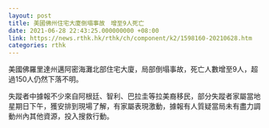 ```yaml
---
layout: post
title: 美國佛州住宅大廈倒塌事故　增至9人死亡
date: 2021-06-28 22:43:25.000000000 +08:00
link: https://news.rthk.hk/rthk/ch/component/k2/1598160-20210628.htm
categories: rthk
---
```


美國佛羅里達州邁阿密海灘北部住宅大廈，局部倒塌事故，死亡人數增至9人，超過150人仍然下落不明。

失蹤者中據報不少來自阿根廷、智利、巴拉圭等拉美裔移民，部分失蹤者家屬當地星期日下午，獲安排到現場了解，有家屬表現激動，據報有人質疑當局未有盡力調動州內其他資源，投入搜救行動。

